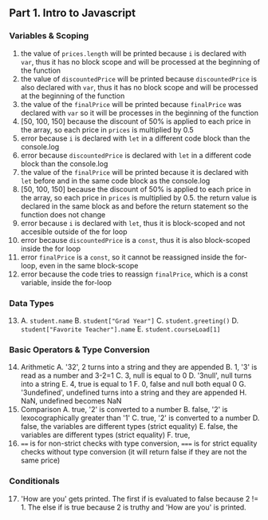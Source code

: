 ## Part 1. Intro to Javascript ##
### Variables & Scoping ###
1. the value of `prices.length` will be printed because `i` is declared with `var`, thus it has no block scope and will be processed at the beginning of the function
2. the value of `discountedPrice` will be printed because `discountedPrice` is also  declared with `var`, thus it has no block scope and will be processed at the beginning of the function
3. the value of the `finalPrice` will be printed because `finalPrice` was declared with `var` so it will be processes in the beginning of the function
4. [50, 100, 150] because the discount of 50% is applied to each price in the array, so each price in `prices` is multiplied by 0.5
5. error because `i` is declared with `let` in a different code block than the console.log
6. error because `discountedPrice` is declared with `let` in a different code block than the console.log
7. the value of the `finalPrice` will be printed because it is declared with `let` before and in the same code block as the console.log
8. [50, 100, 150] because the discount of 50% is applied to each price in the array, so each price in `prices` is multiplied by 0.5. the return value is declared in the same block as and before the return statement so the function does not change
9. error because `i` is declared with `let`, thus it is block-scoped and not accesible outside of the for loop
10. error because `discountedPrice` is a `const`, thus it is also block-scoped inside the for loop
11. error `finalPrice` is a `const`, so it cannot be reassigned inside the for-loop, even in the same block-scope
12. error because the code tries to reassign `finalPrice`, which is a const variable, inside the for-loop
### Data Types ###
13. 
    A. `student.name`
    B. `student["Grad Year"]`
    C. `student.greeting()`
    D. `student["Favorite Teacher"].name`
    E. `student.courseLoad[1]`
### Basic Operators & Type Conversion ###
14. Arithmetic
    A. '32', 2 turns into a string and they are appended
    B. 1, '3' is read as a number and 3-2=1
    C. 3, null is equal to 0
    D. '3null', null turns into a string
    E. 4, true is equal to 1
    F. 0, false and null both equal 0
    G. '3undefined', undefined turns into a string and they are appended
    H. NaN, undefined becomes NaN
15. Comparison
    A. true, '2' is converted to a number
    B. false, '2' is lexocographically greater than '1'
    C. true, '2' is converted to a number
    D. false, the variables are different types (strict equality)
    E. false, the variables are different types (strict equality)
    F. true, 
16. `==` is for non-strict checks with type conversion, `===` is for strict equality checks without type conversion (it will return false if they are not the same price)
### Conditionals ###
17.  'How are you' gets printed. The first if is evaluated to false because 2 != 1. The else if is true because 2 is truthy and 'How are you' is printed.